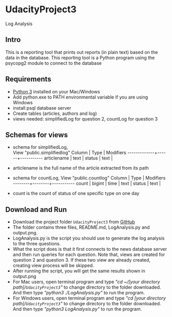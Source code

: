 # UdacityProject3
Log Analysis

## Intro
This is a reporting tool that prints out reports (in plain text) based on the data in the database. This reporting tool is a Python program using the psycopg2 module to connect to the database

## Requirements

  - [Python 3](https://www.python.org/downloads/) installed on your Mac/Windows
  - Add python.exe to PATH environmental variable if you are using Windows
  - install psql database server
  - Create tables (articles, authors and log)
  - views needed: simplifiedLog for question 2, countLog for question 3

## Schemas for views

- schema for simplifiedLog,    
  View "public.simplifiedlog"
  Column    | Type | Modifiers
  -------------+------+-----------
  articlename | text |
  status      | text |
- articlename is the full name of the article extracted from its path

- schema for countLog,
  View "public.countlog"
  Column |  Type  | Modifiers
  --------+--------+-----------
  count  | bigint |
  time   | text   |
  status | text   |
- count is the count of status of one specific type on one day

## Download and Run
  - Download the project folder `UdacityProject3` from        [GitHub](https://github.com/mengluo/UdacityProject3)
  - The folder contains three files, README.md, LogAnalysis.py and output.png.
  - LogAnalysis.py is the script you should use to generate the log analysis to the three questions.
  - What the script does is that it first connects to the news database server and then run queries for each question. Note that, views are created for question 2 and question 3. If these two view are already created, creating view process will be skipped.
  - After running the script, you will get the same results shown in output.png
  - For Mac users, open terminal program and type *"cd ~/[your directory path]/`UdacityProject3`"* to change directory to the folder downloaded. And then type *"python3 ./LogAnalysis.py"* to run the program.
  - For Windows users, open terminal program and type *"cd [your directory path]/`UdacityProject3`"* to change directory to the folder downloaded. And then type *"python3 LogAnalysis.py"* to run the program.
